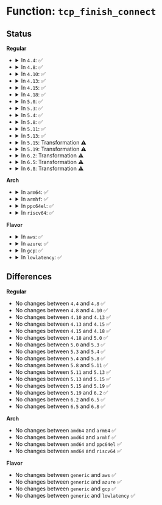# Function: <code>tcp_finish_connect</code>

## Status
<b>Regular</b>
<ul>
<li>
<details>
<summary>In <code>4.4</code>: ✅</summary>

```c
void tcp_finish_connect(struct sock *sk, struct sk_buff *skb);
```

**Collision:** Unique Global

**Inline:** No

**Transformation:** False

**Instances:**

```
In net/ipv4/tcp_input.c (ffffffff81773460)
Location: net/ipv4/tcp_input.c:5423
Inline: False
Direct callers:
  - net/ipv4/tcp_input.c:tcp_rcv_state_process
  - net/ipv4/tcp_output.c:tcp_connect
```
**Symbols:**

```
ffffffff81773460-ffffffff81773584: tcp_finish_connect (STB_GLOBAL)
```
</details>
</li>
<li>
<details>
<summary>In <code>4.8</code>: ✅</summary>

```c
void tcp_finish_connect(struct sock *sk, struct sk_buff *skb);
```

**Collision:** Unique Global

**Inline:** No

**Transformation:** False

**Instances:**

```
In net/ipv4/tcp_input.c (ffffffff817e02f0)
Location: net/ipv4/tcp_input.c:5483
Inline: False
Direct callers:
  - net/ipv4/tcp_input.c:tcp_rcv_state_process
  - net/ipv4/tcp_output.c:tcp_connect
```
**Symbols:**

```
ffffffff817e02f0-ffffffff817e03fa: tcp_finish_connect (STB_GLOBAL)
```
</details>
</li>
<li>
<details>
<summary>In <code>4.10</code>: ✅</summary>

```c
void tcp_finish_connect(struct sock *sk, struct sk_buff *skb);
```

**Collision:** Unique Global

**Inline:** No

**Transformation:** False

**Instances:**

```
In net/ipv4/tcp_input.c (ffffffff818106c0)
Location: net/ipv4/tcp_input.c:5568
Inline: False
Direct callers:
  - net/ipv4/tcp_input.c:tcp_rcv_state_process
  - net/ipv4/tcp_output.c:tcp_connect
```
**Symbols:**

```
ffffffff818106c0-ffffffff818107d7: tcp_finish_connect (STB_GLOBAL)
```
</details>
</li>
<li>
<details>
<summary>In <code>4.13</code>: ✅</summary>

```c
void tcp_finish_connect(struct sock *sk, struct sk_buff *skb);
```

**Collision:** Unique Global

**Inline:** No

**Transformation:** False

**Instances:**

```
In net/ipv4/tcp_input.c (ffffffff81830600)
Location: net/ipv4/tcp_input.c:5560
Inline: False
Direct callers:
  - net/ipv4/tcp_input.c:tcp_rcv_state_process
  - net/ipv4/tcp_output.c:tcp_connect
```
**Symbols:**

```
ffffffff81830600-ffffffff81830778: tcp_finish_connect (STB_GLOBAL)
```
</details>
</li>
<li>
<details>
<summary>In <code>4.15</code>: ✅</summary>

```c
void tcp_finish_connect(struct sock *sk, struct sk_buff *skb);
```

**Collision:** Unique Global

**Inline:** No

**Transformation:** False

**Instances:**

```
In net/ipv4/tcp_input.c (ffffffff818afb40)
Location: net/ipv4/tcp_input.c:5465
Inline: False
Direct callers:
  - net/ipv4/tcp_input.c:tcp_rcv_state_process
  - net/ipv4/tcp_output.c:tcp_connect
```
**Symbols:**

```
ffffffff818afb40-ffffffff818afc0b: tcp_finish_connect (STB_GLOBAL)
```
</details>
</li>
<li>
<details>
<summary>In <code>4.18</code>: ✅</summary>

```c
void tcp_finish_connect(struct sock *sk, struct sk_buff *skb);
```

**Collision:** Unique Global

**Inline:** No

**Transformation:** False

**Instances:**

```
In net/ipv4/tcp_input.c (ffffffff81905280)
Location: net/ipv4/tcp_input.c:5623
Inline: False
Direct callers:
  - net/ipv4/tcp_input.c:tcp_rcv_state_process
  - net/ipv4/tcp_output.c:tcp_connect
```
**Symbols:**

```
ffffffff81905280-ffffffff81905346: tcp_finish_connect (STB_GLOBAL)
```
</details>
</li>
<li>
<details>
<summary>In <code>5.0</code>: ✅</summary>

```c
void tcp_finish_connect(struct sock *sk, struct sk_buff *skb);
```

**Collision:** Unique Global

**Inline:** No

**Transformation:** False

**Instances:**

```
In net/ipv4/tcp_input.c (ffffffff81933460)
Location: net/ipv4/tcp_input.c:5671
Inline: False
Direct callers:
  - net/ipv4/tcp_input.c:tcp_rcv_state_process
  - net/ipv4/tcp_output.c:tcp_connect
```
**Symbols:**

```
ffffffff81933460-ffffffff81933548: tcp_finish_connect (STB_GLOBAL)
```
</details>
</li>
<li>
<details>
<summary>In <code>5.3</code>: ✅</summary>

```c
void tcp_finish_connect(struct sock *sk, struct sk_buff *skb);
```

**Collision:** Unique Global

**Inline:** No

**Transformation:** False

**Instances:**

```
In net/ipv4/tcp_input.c (ffffffff81996ec0)
Location: net/ipv4/tcp_input.c:5702
Inline: False
Direct callers:
  - net/ipv4/tcp_input.c:tcp_rcv_synsent_state_process
  - net/ipv4/tcp_output.c:tcp_connect
```
**Symbols:**

```
ffffffff81996ec0-ffffffff81996fa0: tcp_finish_connect (STB_GLOBAL)
```
</details>
</li>
<li>
<details>
<summary>In <code>5.4</code>: ✅</summary>

```c
void tcp_finish_connect(struct sock *sk, struct sk_buff *skb);
```

**Collision:** Unique Global

**Inline:** No

**Transformation:** False

**Instances:**

```
In net/ipv4/tcp_input.c (ffffffff819cda40)
Location: net/ipv4/tcp_input.c:5753
Inline: False
Direct callers:
  - net/ipv4/tcp_input.c:tcp_rcv_synsent_state_process
  - net/ipv4/tcp_output.c:tcp_connect
```
**Symbols:**

```
ffffffff819cda40-ffffffff819cdb20: tcp_finish_connect (STB_GLOBAL)
```
</details>
</li>
<li>
<details>
<summary>In <code>5.8</code>: ✅</summary>

```c
void tcp_finish_connect(struct sock *sk, struct sk_buff *skb);
```

**Collision:** Unique Global

**Inline:** No

**Transformation:** False

**Instances:**

```
In net/ipv4/tcp_input.c (ffffffff81ab9c10)
Location: net/ipv4/tcp_input.c:5795
Inline: False
Direct callers:
  - net/ipv4/tcp_input.c:tcp_rcv_synsent_state_process
  - net/ipv4/tcp_output.c:tcp_connect
```
**Symbols:**

```
ffffffff81ab9c10-ffffffff81ab9cf0: tcp_finish_connect (STB_GLOBAL)
```
</details>
</li>
<li>
<details>
<summary>In <code>5.11</code>: ✅</summary>

```c
void tcp_finish_connect(struct sock *sk, struct sk_buff *skb);
```

**Collision:** Unique Global

**Inline:** No

**Transformation:** False

**Instances:**

```
In net/ipv4/tcp_input.c (ffffffff81ac5040)
Location: net/ipv4/tcp_input.c:5931
Inline: False
Direct callers:
  - net/ipv4/tcp_input.c:tcp_rcv_synsent_state_process
  - net/ipv4/tcp_output.c:tcp_connect
```
**Symbols:**

```
ffffffff81ac5040-ffffffff81ac5123: tcp_finish_connect (STB_GLOBAL)
```
</details>
</li>
<li>
<details>
<summary>In <code>5.13</code>: ✅</summary>

```c
void tcp_finish_connect(struct sock *sk, struct sk_buff *skb);
```

**Collision:** Unique Global

**Inline:** No

**Transformation:** False

**Instances:**

```
In net/ipv4/tcp_input.c (ffffffff81ab0260)
Location: net/ipv4/tcp_input.c:5939
Inline: False
Direct callers:
  - net/ipv4/tcp_input.c:tcp_rcv_synsent_state_process
  - net/ipv4/tcp_output.c:tcp_connect
```
**Symbols:**

```
ffffffff81ab0260-ffffffff81ab035c: tcp_finish_connect (STB_GLOBAL)
```
</details>
</li>
<li>
<details>
<summary>In <code>5.15</code>: Transformation ⚠️</summary>

```c
void tcp_finish_connect(struct sock *sk, struct sk_buff *skb);
```

**Collision:** Unique Global

**Inline:** No

**Transformation:** True

**Instances:**

```
In net/ipv4/tcp_input.c (0)
Location: net/ipv4/tcp_input.c:5974
Inline: False
Direct callers:
  - net/ipv4/tcp_input.c:tcp_rcv_synsent_state_process
  - net/ipv4/tcp_output.c:tcp_connect
```
**Symbols:**

```
ffffffff81d3ad56-ffffffff81d3ad6b: tcp_finish_connect.cold (STB_LOCAL)
ffffffff81b6d070-ffffffff81b6d182: tcp_finish_connect (STB_GLOBAL)
```
</details>
</li>
<li>
<details>
<summary>In <code>5.19</code>: Transformation ⚠️</summary>

```c
void tcp_finish_connect(struct sock *sk, struct sk_buff *skb);
```

**Collision:** Unique Global

**Inline:** No

**Transformation:** True

**Instances:**

```
In net/ipv4/tcp_input.c (0)
Location: net/ipv4/tcp_input.c:6040
Inline: False
Direct callers:
  - net/ipv4/tcp_input.c:tcp_rcv_synsent_state_process
  - net/ipv4/tcp_output.c:tcp_connect
```
**Symbols:**

```
ffffffff81f07604-ffffffff81f07619: tcp_finish_connect.cold (STB_LOCAL)
ffffffff81cfc4f0-ffffffff81cfc636: tcp_finish_connect (STB_GLOBAL)
```
</details>
</li>
<li>
<details>
<summary>In <code>6.2</code>: Transformation ⚠️</summary>

```c
void tcp_finish_connect(struct sock *sk, struct sk_buff *skb);
```

**Collision:** Unique Global

**Inline:** No

**Transformation:** True

**Instances:**

```
In net/ipv4/tcp_input.c (0)
Location: net/ipv4/tcp_input.c:6062
Inline: False
Direct callers:
  - net/ipv4/tcp_input.c:tcp_rcv_synsent_state_process
  - net/ipv4/tcp_output.c:tcp_connect
```
**Symbols:**

```
ffffffff820af07c-ffffffff820af091: tcp_finish_connect.cold (STB_LOCAL)
ffffffff81ec1090-ffffffff81ec11d6: tcp_finish_connect (STB_GLOBAL)
```
</details>
</li>
<li>
<details>
<summary>In <code>6.5</code>: Transformation ⚠️</summary>

```c
void tcp_finish_connect(struct sock *sk, struct sk_buff *skb);
```

**Collision:** Unique Global

**Inline:** No

**Transformation:** True

**Instances:**

```
In net/ipv4/tcp_input.c (0)
Location: net/ipv4/tcp_input.c:6069
Inline: False
Direct callers:
  - net/ipv4/tcp_input.c:tcp_rcv_synsent_state_process
  - net/ipv4/tcp_output.c:tcp_connect
```
**Symbols:**

```
ffffffff8213046b-ffffffff82130480: tcp_finish_connect.cold (STB_LOCAL)
ffffffff81f1f5f0-ffffffff81f1f736: tcp_finish_connect (STB_GLOBAL)
```
</details>
</li>
<li>
<details>
<summary>In <code>6.8</code>: Transformation ⚠️</summary>

```c
void tcp_finish_connect(struct sock *sk, struct sk_buff *skb);
```

**Collision:** Unique Global

**Inline:** No

**Transformation:** True

**Instances:**

```
In net/ipv4/tcp_input.c (0)
Location: net/ipv4/tcp_input.c:6215
Inline: False
Direct callers:
  - net/ipv4/tcp_input.c:tcp_rcv_synsent_state_process
  - net/ipv4/tcp_output.c:tcp_connect
```
**Symbols:**

```
ffffffff82211e51-ffffffff82211e66: tcp_finish_connect.cold (STB_LOCAL)
ffffffff81fe3cb0-ffffffff81fe3dfe: tcp_finish_connect (STB_GLOBAL)
```
</details>
</li>
</ul>
<b>Arch</b>
<ul>
<li>
<details>
<summary>In <code>arm64</code>: ✅</summary>

```c
void tcp_finish_connect(struct sock *sk, struct sk_buff *skb);
```

**Collision:** Unique Global

**Inline:** No

**Transformation:** False

**Instances:**

```
In net/ipv4/tcp_input.c (ffff800010c805a8)
Location: net/ipv4/tcp_input.c:5753
Inline: False
Direct callers:
  - net/ipv4/tcp_input.c:tcp_rcv_synsent_state_process
  - net/ipv4/tcp_output.c:tcp_connect
```
**Symbols:**

```
ffff800010c805a8-ffff800010c806a8: tcp_finish_connect (STB_GLOBAL)
```
</details>
</li>
<li>
<details>
<summary>In <code>armhf</code>: ✅</summary>

```c
void tcp_finish_connect(struct sock *sk, struct sk_buff *skb);
```

**Collision:** Unique Global

**Inline:** No

**Transformation:** False

**Instances:**

```
In net/ipv4/tcp_input.c (c0d8f780)
Location: net/ipv4/tcp_input.c:5753
Inline: False
Direct callers:
  - net/ipv4/tcp_input.c:tcp_rcv_synsent_state_process
  - net/ipv4/tcp_output.c:tcp_connect
```
**Symbols:**

```
c0d8f780-c0d8f858: tcp_finish_connect (STB_GLOBAL)
```
</details>
</li>
<li>
<details>
<summary>In <code>ppc64el</code>: ✅</summary>

```c
void tcp_finish_connect(struct sock *sk, struct sk_buff *skb);
```

**Collision:** Unique Global

**Inline:** No

**Transformation:** False

**Instances:**

```
In net/ipv4/tcp_input.c (c000000000d8b1b0)
Location: net/ipv4/tcp_input.c:5753
Inline: False
Direct callers:
  - net/ipv4/tcp_input.c:tcp_rcv_synsent_state_process
  - net/ipv4/tcp_output.c:tcp_connect
```
**Symbols:**

```
c000000000d8b1b0-c000000000d8b2f8: tcp_finish_connect (STB_GLOBAL)
```
</details>
</li>
<li>
<details>
<summary>In <code>riscv64</code>: ✅</summary>

```c
void tcp_finish_connect(struct sock *sk, struct sk_buff *skb);
```

**Collision:** Unique Global

**Inline:** No

**Transformation:** False

**Instances:**

```
In net/ipv4/tcp_input.c (ffffffe0007e2548)
Location: net/ipv4/tcp_input.c:5753
Inline: False
Direct callers:
  - net/ipv4/tcp_input.c:tcp_rcv_synsent_state_process
  - net/ipv4/tcp_output.c:tcp_connect
```
**Symbols:**

```
ffffffe0007e2548-ffffffe0007e2656: tcp_finish_connect (STB_GLOBAL)
```
</details>
</li>
</ul>
<b>Flavor</b>
<ul>
<li>
<details>
<summary>In <code>aws</code>: ✅</summary>

```c
void tcp_finish_connect(struct sock *sk, struct sk_buff *skb);
```

**Collision:** Unique Global

**Inline:** No

**Transformation:** False

**Instances:**

```
In net/ipv4/tcp_input.c (ffffffff8196d8b0)
Location: net/ipv4/tcp_input.c:5753
Inline: False
Direct callers:
  - net/ipv4/tcp_input.c:tcp_rcv_synsent_state_process
  - net/ipv4/tcp_output.c:tcp_connect
```
**Symbols:**

```
ffffffff8196d8b0-ffffffff8196d990: tcp_finish_connect (STB_GLOBAL)
```
</details>
</li>
<li>
<details>
<summary>In <code>azure</code>: ✅</summary>

```c
void tcp_finish_connect(struct sock *sk, struct sk_buff *skb);
```

**Collision:** Unique Global

**Inline:** No

**Transformation:** False

**Instances:**

```
In net/ipv4/tcp_input.c (ffffffff819273a0)
Location: net/ipv4/tcp_input.c:5753
Inline: False
Direct callers:
  - net/ipv4/tcp_input.c:tcp_rcv_synsent_state_process
  - net/ipv4/tcp_output.c:tcp_connect
```
**Symbols:**

```
ffffffff819273a0-ffffffff81927480: tcp_finish_connect (STB_GLOBAL)
```
</details>
</li>
<li>
<details>
<summary>In <code>gcp</code>: ✅</summary>

```c
void tcp_finish_connect(struct sock *sk, struct sk_buff *skb);
```

**Collision:** Unique Global

**Inline:** No

**Transformation:** False

**Instances:**

```
In net/ipv4/tcp_input.c (ffffffff819d8080)
Location: net/ipv4/tcp_input.c:5753
Inline: False
Direct callers:
  - net/ipv4/tcp_input.c:tcp_rcv_synsent_state_process
  - net/ipv4/tcp_output.c:tcp_connect
```
**Symbols:**

```
ffffffff819d8080-ffffffff819d8160: tcp_finish_connect (STB_GLOBAL)
```
</details>
</li>
<li>
<details>
<summary>In <code>lowlatency</code>: ✅</summary>

```c
void tcp_finish_connect(struct sock *sk, struct sk_buff *skb);
```

**Collision:** Unique Global

**Inline:** No

**Transformation:** False

**Instances:**

```
In net/ipv4/tcp_input.c (ffffffff819e1cc0)
Location: net/ipv4/tcp_input.c:5753
Inline: False
Direct callers:
  - net/ipv4/tcp_input.c:tcp_rcv_synsent_state_process
  - net/ipv4/tcp_output.c:tcp_connect
```
**Symbols:**

```
ffffffff819e1cc0-ffffffff819e1da0: tcp_finish_connect (STB_GLOBAL)
```
</details>
</li>
</ul>

## Differences
<b>Regular</b>
<ul>
<li>
No changes between <code>4.4</code> and <code>4.8</code> ✅
</li>
<li>
No changes between <code>4.8</code> and <code>4.10</code> ✅
</li>
<li>
No changes between <code>4.10</code> and <code>4.13</code> ✅
</li>
<li>
No changes between <code>4.13</code> and <code>4.15</code> ✅
</li>
<li>
No changes between <code>4.15</code> and <code>4.18</code> ✅
</li>
<li>
No changes between <code>4.18</code> and <code>5.0</code> ✅
</li>
<li>
No changes between <code>5.0</code> and <code>5.3</code> ✅
</li>
<li>
No changes between <code>5.3</code> and <code>5.4</code> ✅
</li>
<li>
No changes between <code>5.4</code> and <code>5.8</code> ✅
</li>
<li>
No changes between <code>5.8</code> and <code>5.11</code> ✅
</li>
<li>
No changes between <code>5.11</code> and <code>5.13</code> ✅
</li>
<li>
No changes between <code>5.13</code> and <code>5.15</code> ✅
</li>
<li>
No changes between <code>5.15</code> and <code>5.19</code> ✅
</li>
<li>
No changes between <code>5.19</code> and <code>6.2</code> ✅
</li>
<li>
No changes between <code>6.2</code> and <code>6.5</code> ✅
</li>
<li>
No changes between <code>6.5</code> and <code>6.8</code> ✅
</li>
</ul>
<b>Arch</b>
<ul>
<li>
No changes between <code>amd64</code> and <code>arm64</code> ✅
</li>
<li>
No changes between <code>amd64</code> and <code>armhf</code> ✅
</li>
<li>
No changes between <code>amd64</code> and <code>ppc64el</code> ✅
</li>
<li>
No changes between <code>amd64</code> and <code>riscv64</code> ✅
</li>
</ul>
<b>Flavor</b>
<ul>
<li>
No changes between <code>generic</code> and <code>aws</code> ✅
</li>
<li>
No changes between <code>generic</code> and <code>azure</code> ✅
</li>
<li>
No changes between <code>generic</code> and <code>gcp</code> ✅
</li>
<li>
No changes between <code>generic</code> and <code>lowlatency</code> ✅
</li>
</ul>

